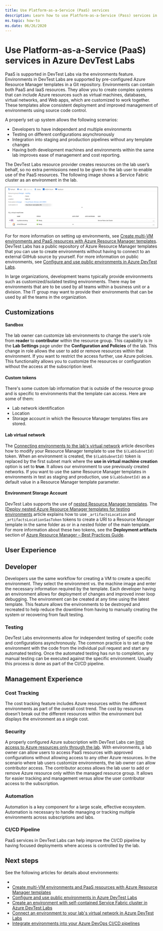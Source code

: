 ```yaml
---
title: Use Platform-as-a-Service (PaaS) services
description: Learn how to use Platform-as-a-Service (Pass) services in Azure DevTest Labs. 
ms.topic: how-to
ms.date: 06/26/2020
---
```


# Use Platform-as-a-Service (PaaS) services in Azure DevTest Labs
PaaS is supported in DevTest Labs via the environments feature. Environments in DevTest Labs are supported by pre-configured Azure Resource Manager templates in a Git repository. Environments can contain both PaaS and IaaS resources. They allow you to create complex systems that can include Azure resources such as virtual machines, databases, virtual networks, and Web apps, which are customized to work together. These templates allow consistent deployment and improved management of environments using source code control. 

A properly set up system allows the following scenarios: 

- Developers to have independent and multiple environments
- Testing on different configurations asynchronously
- Integration into staging and production pipelines without any template changes
- Having both development machines and environments within the same lab improves ease of management and cost reporting.  

The DevTest Labs resource provider creates resources on the lab user’s behalf, so no extra permissions need to be given to the lab user to enable use of the PaaS resources. The following image shows a Service Fabric cluster as an environment in the lab.

![Service Fabric cluster as an environment](./media/create-environment-service-fabric-cluster/cluster-created.png)

For for more information on setting up environments, see [Create multi-VM environments and PaaS resources with Azure Resource Manager templates](devtest-lab-create-environment-from-arm.md). DevTest Labs has a public repository of Azure Resource Manager templates that you can use to create environments without having to connect to an external GitHub source by yourself. For more information on public environments, see [Configure and use public environments in Azure DevTest Labs](devtest-lab-configure-use-public-environments.md).

In large organizations, development teams typically provide environments such as customized/isolated testing environments. There may be environments that are to be used by all teams within a business unit or a division. The IT group may want to provide their environments that can be used by all the teams in the organization.  

## Customizations

#### Sandbox 
The lab owner can customize lab environments to change the user’s role from **reader** to **contributor** within the resource group. This capability is in the **Lab Settings** page under the **Configuration and Policies** of the lab. This change in role allows the user to add or remove resources within that environment. If you want to restrict the access further, use Azure policies. This functionality allows you to customize the resources or configuration without the access at the subscription level.

#### Custom tokens
There's some custom lab information that is outside of the resource group and is specific to environments that the template can access. Here are some of them: 

- Lab network identification
- Location
- Storage account in which the Resource Manager templates files are stored. 
 
#### Lab virtual network
The [Connecting environments to the lab's virtual network](connect-environment-lab-virtual-network.md) article describes how to modify your Resource Manager template to use the `$(LabSubnetId)` token. When an environment is created, the `$(LabSubnetId)` token is replaced by the first subnet mark where the **use in virtual machine creation** option is set to **true**. It allows our environment to use previously created networks. If you want to use the same Resource Manager templates in environments in test as staging and production, use `$(LabSubnetId)` as a default value in a Resource Manager template parameter. 

#### Environment Storage Account
DevTest Labs supports the use of [nested Resource Manager templates](../azure-resource-manager/templates/linked-templates.md). The [[Deploy nested Azure Resource Manager templates for testing environments](deploy-nested-template-environments.md) article explains how to use  `_artifactsLocation` and `_artifactsLocationSasToken` tokens to create a URI to a Resource Manager template in the same folder as or in a nested folder of the main template. For more information about these two tokens, see the **Deployment artifacts** section of [Azure Resource Manager – Best Practices Guide](https://github.com/Azure/azure-quickstart-templates/blob/master/1-CONTRIBUTION-GUIDE/best-practices.md).

## User Experience

## Developer
Developers use the same workflow for creating a VM to create a specific environment. They select the environment vs. the machine image and enter the necessary information required by the template. Each developer having an environment allows for deployment of changes and improved inner loop debugging. The environment can be created at any time using the latest template.  This feature allows the environments to be destroyed and recreated to help reduce the downtime from having to manually creating the system or recovering from fault testing.  

### Testing
DevTest Labs environments allow for independent testing of specific code and configurations asynchronously. The common practice is to set up the environment with the code from the individual pull request and start any automated testing. Once the automated testing has run to completion, any manual testing can be executed against the specific environment. Usually this process is done as part of the CI/CD pipeline. 

## Management Experience

### Cost Tracking
The cost tracking feature includes Azure resources within the different environments as part of the overall cost trend. The cost by resources doesn't break out the different resources within the environment but displays the environment as a single cost.

### Security
A properly configured Azure subscription with DevTest Labs can [limit access to Azure resources only through the lab](devtest-lab-add-devtest-user.md). With environments, a lab owner can allow users to access PaaS resources with approved configurations without allowing access to any other Azure resources. In the scenario where lab users customize environments, the lab owner can allow contributor access. The contributor access allows the lab user to add or remove Azure resource only within the managed resource group. It allows for easier tracking and management versus allow the user contributor access to the subscription.

### Automation
Automation is a key component for a large scale, effective ecosystem. Automation is necessary to handle managing or tracking multiple environments across subscriptions and labs.

### CI/CD Pipeline
PaaS services in DevTest Labs can help improve the CI/CD pipeline by having focused deployments where access is controlled by the lab.

## Next steps
See the following articles for details about environments: 

- 
- [Create multi-VM environments and PaaS resources with Azure Resource Manager templates](devtest-lab-create-environment-from-arm.md)
- [Configure and use public environments in Azure DevTest Labs](devtest-lab-configure-use-public-environments.md)
- [Create an environment with self-contained Service Fabric cluster in Azure DevTest Labs](create-environment-service-fabric-cluster.md)
- [Connect an environment to your lab's virtual network in Azure DevTest Labs](connect-environment-lab-virtual-network.md)
- [Integrate environments into your Azure DevOps CI/CD pipelines](integrate-environments-devops-pipeline.md)
 
